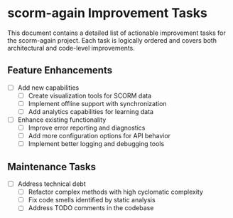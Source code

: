 # scorm-again Improvement Tasks

This document contains a detailed list of actionable improvement tasks for the scorm-again project.
Each task is logically ordered and covers both architectural and code-level improvements.

## Feature Enhancements

- [ ] Add new capabilities
   - [ ] Create visualization tools for SCORM data
   - [ ] Implement offline support with synchronization
   - [ ] Add analytics capabilities for learning data

- [ ] Enhance existing functionality
   - [ ] Improve error reporting and diagnostics
   - [ ] Add more configuration options for API behavior
   - [ ] Implement better logging and debugging tools

## Maintenance Tasks

- [ ] Address technical debt
   - [ ] Refactor complex methods with high cyclomatic complexity
   - [ ] Fix code smells identified by static analysis
   - [ ] Address TODO comments in the codebase
